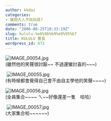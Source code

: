 ```yaml
---
author: kkdai
categories:
- 誰說大人不玩玩具?
comments: true
date: "2006-08-25T10:33:19Z"
slug: kululu-%e6%9b%b9%e9%95%b7
title: KULULU 曹長
wordpress_id: 472
---
```


![IMAGE_00054.jpg](http://www.evanlin.com/blog/archives/20060825/IMAGE_00054.jpg)  
(雖然他的笑聲很討厭~~ 不過還蠻討喜的~~~)

 ![IMAGE_00055.jpg](http://www.evanlin.com/blog/archives/20060825/IMAGE_00055.jpg)  
(有時候都會覺得自己會不由自主學他的笑聲~~~~)  
  
![IMAGE_00056.jpg](http://www.evanlin.com/blog/archives/20060825/IMAGE_00056.jpg)  
(全員集合~~~~ ㄟ~~好像還差一隻　哈哈）

  
 ![IMAGE_00057.jpg](http://www.evanlin.com/blog/archives/20060825/IMAGE_00057.jpg)  
(大家集合啦~~~~~~) 
